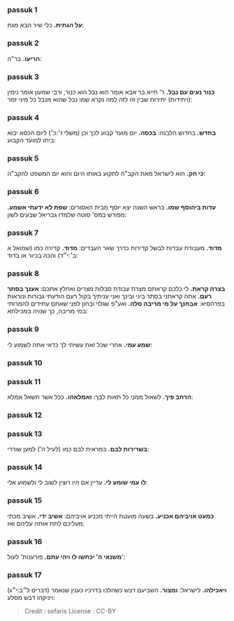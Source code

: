 
### passuk 1
<b>על הגתית.</b> כלי שיר הבא מגת:

### passuk 2
<b>הריעו.</b> בר"ה:

### passuk 3
<b>כנור נעים עם נבל.</b> ר' חייא בר אבא אומר הוא נבל הוא כנור, ורבי שמעון אומר נימין (ויתידות) יתירות שבין זה לזה למה נקרא שמו נבל שהוא מנבל כל מיני זמר:

### passuk 4
<b>בחדש.</b> בחדוש הלבנה:
<b>בכסה.</b> יום מועד קבוע לכך וכן (משלי ז׳:כ׳) ליום הכסא יבוא ביתו למועד הקבוע:

### passuk 5
<b>כי חק.</b> הוא לישראל מאת הקב"ה לתקוע באותו היום והוא יום המשפט להקב"ה:

### passuk 6
<b>עדות ביהוסף שמו.</b> בראש השנה יצא יוסף מבית האסורים:
<b>שפת לא ידעתי אשמע.</b> מפורש במס' סוטה שלמדו גבריאל שבעים לשון:

### passuk 7
<b>מדוד.</b> מעבודת עבדות לבשל קדירות כדרך שאר העבדים:
<b>מדוד.</b> קדירה כמו (שמואל א ב׳:י״ד) והכה בכיור או בדוד:

### passuk 8
<b>בצרה קראת.</b> לי כלכם קראתם מצרת עבודת סבלות מצרים ואחלץ אתכם:
<b>אענך בסתר רעם.</b> אתה קראתני בסתר ביני ובינך ואני עניתיך בקול רעם הודעתי גבורות ונוראות בפרהסיא:
<b>אבחנך על מי מריבה סלה.</b> ואע"פ שגלוי ובחון לפני שאתם עתידים להמרותי במי מריבה, כך שנויה במכילתא:

### passuk 9
<b>שמע עמי.</b> אחרי שכל זאת עשיתי לך כדאי אתה לשמוע לי:

### passuk 10

### passuk 11
<b>הרחב פיך.</b> לשאול ממני כל תאות לבך:
<b>ואמלאהו.</b> ככל אשר תשאל אמלא:

### passuk 12

### passuk 13
<b>בשרירות לבם.</b> במראית לבם כמו (לעיל ה') למען שוררי:

### passuk 14
<b>לו עמי שומע לי.</b> עדיין אם היו רוצין לשוב לי ולשמוע אלי:

### passuk 15
<b>כמעט אויביהם אכניע.</b> בשעה מועטת הייתי מכניע אויביהם:
<b>אשיב ידי.</b> אשיב מכתי מעליכם לתת אותה עליהם ואז:

### passuk 16
<b>משנאי ה' יכחשו לו ויהי עתם.</b> פורענות' לעול':

### passuk 17
<b>ויאכילהו.</b> לישראל:
<b>ומצור.</b> השביעם דבש כשהלכו בדרכיו כענין שנאמר (דברים ל״ב:י״ג) ויניקהו דבש מסלע:

>Credit : sefaris
>License : CC-BY
